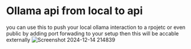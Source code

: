 
# Ollama api from local to api

you can use this to push your local ollama interaction to a rpojetc or even public by adding port forwading to your setup then this will be accable externally
![Screenshot 2024-12-14 214839](https://github.com/user-attachments/assets/3c6e96b1-6842-4003-baa7-f4bc81b0a2c6)

